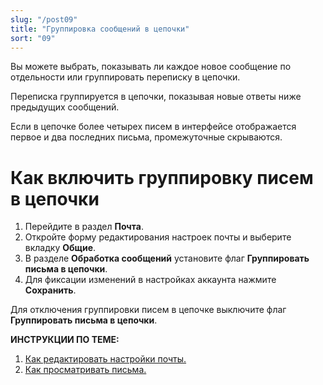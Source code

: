 ```yaml
---
slug: "/post09"
title: "Группировка сообщений в цепочки"
sort: "09"
---
```


Вы можете выбрать, показывать ли каждое новое сообщение по отдельности или группировать переписку в цепочки. 

Переписка группируется в цепочки, показывая новые ответы ниже предыдущих сообщений.   

Если в цепочке более четырех писем в интерфейсе отображается первое и два последних письма, промежуточные скрываются.   

# Как включить группировку писем в цепочки

1. Перейдите в раздел **Почта**.
2. Откройте форму редактирования настроек почты и выберите вкладку **Общие**.  
2. В разделе  **Обработка сообщений** установите флаг **Группировать письма в цепочки**.
3. Для фиксации изменений в настройках аккаунта нажмите **Сохранить**.  

Для отключения группировки писем в цепочке выключите флаг **Группировать письма в цепочки**.

**ИНСТРУКЦИИ ПО ТЕМЕ:**  
1. [Как редактировать настройки почты.](https://docs.cryptoarm.ru/06-v3.2-Beta/003-mail/edit-account)  
2. [Как просматривать письма.](https://docs.cryptoarm.ru/06-v3.2-Beta/003-mail/view-mail)  


